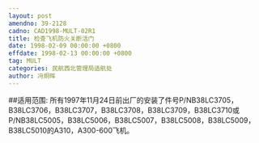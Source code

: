```yaml
---
layout: post
amendno: 39-2128
cadno: CAD1998-MULT-02R1
title: 检查飞机防火关断活门
date: 1998-02-09 00:00:00 +0800
effdate: 1998-02-13 00:00:00 +0800
tag: MULT
categories: 民航西北管理局适航处
author: 冯炯晖
---
```


##适用范围:
所有1997年11月24日前出厂的安装了件号P/NB38LC3705，B38LC3706，B38LC3707，B38LC3708，B38LC3709，B38LC3710或P/NB38LC5005，B38LC5006，B38LC5007，B38LC5008，B38LC5009，B38LC5010的A310，A300-600飞机。

